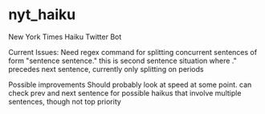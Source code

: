 # nyt_haiku
New York Times Haiku Twitter Bot 


Current Issues:
    Need regex command for splitting concurrent sentences of form "sentence sentence." this is second sentence
    situation where ." precedes next sentence, currently only splitting on periods

Possible improvements
    Should probably look at speed at some point.
    can check prev and next sentence for possible haikus that involve multiple sentences, though not top priority 


